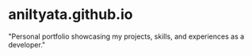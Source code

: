 # aniltyata.github.io
"Personal portfolio showcasing my projects, skills, and experiences as a developer."
